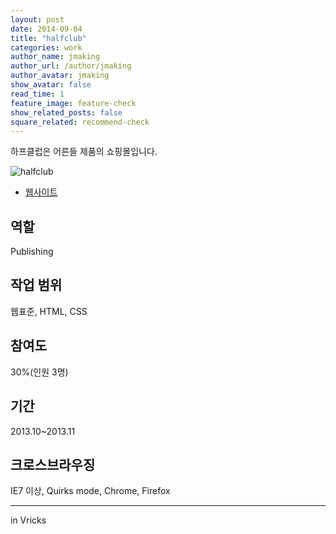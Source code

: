 ```yaml
---
layout: post
date: 2014-09-04
title: "halfclub"
categories: work
author_name: jmaking
author_url: /author/jmaking
author_avatar: jmaking
show_avatar: false
read_time: 1
feature_image: feature-check
show_related_posts: false
square_related: recommend-check
---
```


하프클럽은 어른들 제품의 쇼핑몰입니다.  

![halfclub]({{site.url}}/{{site.baseurl}}img/post-assets/work-halfclub.png)

- [웹사이트](http://www.halfclub.com)

## 역할
Publishing

## 작업 범위
웹표준, HTML, CSS

## 참여도
30%(인원 3명)

## 기간
2013.10~2013.11

## 크로스브라우징
IE7 이상, Quirks mode, Chrome, Firefox

---
in Vricks